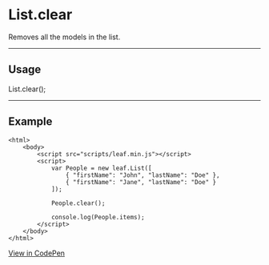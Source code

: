 # List.clear

Removes all the models in the list.

----------------------------------------------------------------------

## Usage

List.clear();

----------------------------------------------------------------------

## Example

	<html>
		<body>
			<script src="scripts/leaf.min.js"></script>
			<script>
				var People = new leaf.List([
					{ "firstName": "John", "lastName": "Doe" },
					{ "firstName": "Jane", "lastName": "Doe" }
				]);

				People.clear();

				console.log(People.items);
			</script>
		</body>
	</html>

[View in CodePen](https://codepen.io/leaf-git/pen/JRpKkZ)

